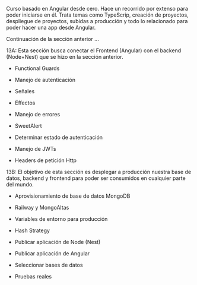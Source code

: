 Curso basado en Angular desde cero. Hace un recorrido por extenso para poder iniciarse en él. Trata temas como TypeScrip, creación de proyectos, despliegue de proyectos, subidas a producción y todo lo relacionado para poder hacer una app desde Angular.

Continuación de la sección anterior
...

13A: Esta sección busca conectar el Frontend (Angular) con el backend (Node+Nest) que se hizo en la sección anterior.

  - Functional Guards

  - Manejo de autenticación
  
  - Señales
  
  - Effectos
  
  - Manejo de errores
  
  - SweetAlert
  
  - Determinar estado de autenticación
  
  - Manejo de JWTs
  
  - Headers de petición Http

13B: El objetivo de esta sección es desplegar a producción nuestra base de datos, backend y frontend para poder ser consumidos en cualquier parte del mundo.

  - Aprovisionamiento de base de datos MongoDB
  
  - Railway y MongoAltas
  
  - Variables de entorno para producción
  
  - Hash Strategy
  
  - Publicar aplicación de Node (Nest)
  
  - Publicar aplicación de Angular
  
  - Seleccionar bases de datos
  
  - Pruebas reales

